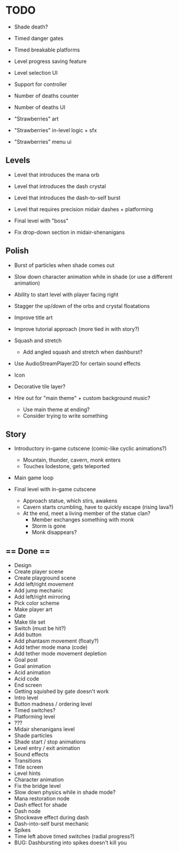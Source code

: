 # TODO

- Shade death?
- Timed danger gates
- Timed breakable platforms
- Level progress saving feature
- Level selection UI

- Support for controller
- Number of deaths counter
- Number of deaths UI
- "Strawberries" art
- "Strawberries" in-level logic + sfx
- "Strawberries" menu ui

## Levels

- Level that introduces the mana orb
- Level that introduces the dash crystal
- Level that introduces the dash-to-self burst
- Level that requires precision midair dashes + platforming
- Final level with "boss"

- Fix drop-down section in midair-shenanigans

## Polish

- Burst of particles when shade comes out
- Slow down character animation while in shade (or use a different animation)
- Ability to start level with player facing right
- Stagger the up/down of the orbs and crystal floatations
- Improve title art
- Improve tutorial approach (more tied in with story?)
- Squash and stretch
  - Add angled squash and stretch when dashburst?

- Use AudioStreamPlayer2D for certain sound effects

- Icon
- Decorative tile layer?

- Hire out for "main theme" + custom background music?
  - Use main theme at ending?
  - Consider trying to write something


## Story

- Introductory in-game cutscene (comic-like cyclic animations?)
  - Mountain, thunder, cavern, monk enters
  - Touches lodestone, gets teleported

- Main game loop

- Final level with in-game cutscene
  - Approach statue, which stirs, awakens
  - Cavern starts crumbling, have to quickly escape (rising lava?)
  - At the end, meet a living member of the statue clan?
    - Member exchanges something with monk
    - Storm is gone
    - Monk disappears?

## == Done ==

- Design
- Create player scene
- Create playground scene
- Add left/right movement
- Add jump mechanic
- Add left/right mirroring
- Pick color scheme
- Make player art
- Gate
- Make tile set
- Switch (must be hit?)
- Add button
- Add phantasm movement (floaty?)
- Add tether mode mana (code)
- Add tether mode movement depletion
- Goal post
- Goal animation
- Acid animation
- Acid code
- End screen
- Getting squished by gate doesn't work
- Intro level
- Button madness / ordering level
- Timed switches?
- Platforming level
- ???
- Midair shenanigans level
- Shade particles
- Shade start / stop animations
- Level entry / exit animation
- Sound effects
- Transitions
- Title screen
- Level hints
- Character animation
- Fix the bridge level
- Slow down physics while in shade mode?
- Mana restoration node
- Dash effect for shade
- Dash node
- Shockwave effect during dash
- Dash-into-self burst mechanic
- Spikes
- Time left above timed switches (radial progress?)
- BUG: Dashbursting into spikes doesn't kill you

